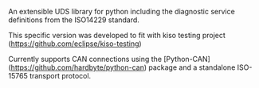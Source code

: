 An extensible UDS library for python including the diagnostic service definitions from the ISO14229 standard.

This specific version was developed to fit with kiso testing project (https://github.com/eclipse/kiso-testing)

Currently supports CAN connections using the [Python-CAN] (https://github.com/hardbyte/python-can) package and a standalone ISO-15765 transport protocol.